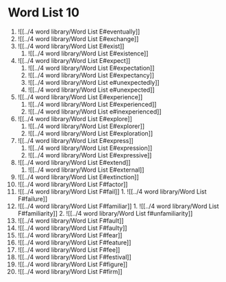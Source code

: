 # Word List 10

1. ![[../4 word library/Word List E#eventually]]
2. ![[../4 word library/Word List E#exchange]]
3. ![[../4 word library/Word List E#exist]]
	 1. ![[../4 word library/Word List E#existence]]
4. ![[../4 word library/Word List E#expect]]
	 1. ![[../4 word library/Word List E#expectation]]
	 2. ![[../4 word library/Word List E#expectancy]]
	 3. ![[../4 word library/Word List e#unexpectedly]]
	 4. ![[../4 word library/Word List e#unexpected]]
5. ![[../4 word library/Word List E#experience]]
	 1. ![[../4 word library/Word List E#experienced]]
	 2. ![[../4 word library/Word List e#inexperienced]]
6. ![[../4 word library/Word List E#explore]]
	 1. ![[../4 word library/Word List E#explorer]]
	 2. ![[../4 word library/Word List E#exploration]]
7. ![[../4 word library/Word List E#express]]
	 1. ![[../4 word library/Word List E#expression]]
	 2. ![[../4 word library/Word List E#expressive]]
8. ![[../4 word library/Word List E#extend]]
	 1. ![[../4 word library/Word List E#external]]
9. ![[../4 word library/Word List E#extinction]]
10. ![[../4 word library/Word List F#factor]]
11. ![[../4 word library/Word List F#fail]]
		1. ![[../4 word library/Word List F#failure]]
12. ![[../4 word library/Word List F#familiar]]
		1. ![[../4 word library/Word List F#familiarity]]
		2. ![[../4 word library/Word List f#unfamiliarity]]
13. ![[../4 word library/Word List F#fault]]
14. ![[../4 word library/Word List F#faulty]]
15. ![[../4 word library/Word List F#fear]]
16. ![[../4 word library/Word List F#feature]]
17. ![[../4 word library/Word List F#fee]]
18. ![[../4 word library/Word List F#festival]]
19. ![[../4 word library/Word List F#figure]]
20. ![[../4 word library/Word List F#firm]]
